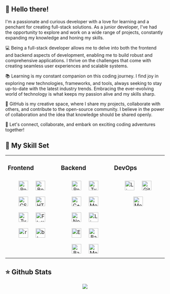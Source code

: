 ## 👋 Hello there! 

I'm a passionate and curious developer with a love for learning and a penchant for creating full-stack solutions. As a junior developer, I've had the opportunity to explore and work on a wide range of projects, constantly expanding my knowledge and honing my skills.

💻 Being a full-stack developer allows me to delve into both the frontend and backend aspects of development, enabling me to build robust and comprehensive applications. I thrive on the challenges that come with creating seamless user experiences and scalable systems.

📚 Learning is my constant companion on this coding journey. I find joy in exploring new technologies, frameworks, and tools, always seeking to stay up-to-date with the latest industry trends. Embracing the ever-evolving world of technology is what keeps my passion alive and my skills sharp.

🌟 GitHub is my creative space, where I share my projects, collaborate with others, and contribute to the open-source community. I believe in the power of collaboration and the idea that knowledge should be shared openly.

🚀 Let's connect, collaborate, and embark on exciting coding adventures together!

## 🚀 My Skill Set  
<table><tr><td valign="top" width="33%">

### Frontend  
<div align="center"> 
<img style="margin: 10px" src="https://img.shields.io/badge/-JavaScript-000000?style=flat&logo=javascript" alt="React" height="30"/>  
<img style="margin: 10px" src="https://img.shields.io/badge/-Bootstrap-000000?style=flat&logo=Bootstrap" alt="Bootstrap" height="30" />  
<img style="margin: 10px" src="https://img.shields.io/badge/-CSS3-000000?style=flat&logo=css3" alt="CSS" height="30" />  
<img style="margin: 10px" src="https://img.shields.io/badge/-Html5-000000?style=flat&logo=html5" alt="HTML" height="30" />  
<img style="margin: 10px" src="https://img.shields.io/badge/-Typescript-000000?style=flat&logo=typescript" alt="Typescript" height="30" />  
<img style="margin: 10px" src="https://img.shields.io/badge/-Flutter-000000?style=flat&logo=flutter" alt="Flutter" height="30" />  
<img style="margin: 10px" src="https://img.shields.io/badge/-ReactNative-000000?style=flat&logo=react" alt="reactNative" height="30" />  
<img style="margin: 10px" src="https://img.shields.io/badge/-Blaze-000000?style=flat&logo=blaze" alt="blaze" height="30" />  
</div>

</td><td valign="top" width="33%">



### Backend  
<div align="center">  
<img style="margin: 10px" src="https://img.shields.io/badge/-JavaScript-000000?style=flat&logo=javascript" alt="React" height="30"/>
<img style="margin: 10px" src="https://img.shields.io/badge/-Typescript-000000?style=flat&logo=typescript" alt="Typescript" height="30" /> 
<img style="margin: 10px" src="https://img.shields.io/badge/-C++-000000?style=flat&logo=cplusplus" alt="C++" height="30" /> 
<img style="margin: 10px" src="https://img.shields.io/badge/-MongoDB-000000?style=flat&logo=mongodb" alt="MongoDB" height="30" /> 
<img style="margin: 10px" src="https://img.shields.io/badge/-NodeJS-000000?style=flat&logo=nodejs" alt="NodeJS" height="30" /> 
<img style="margin: 10px" src="https://img.shields.io/badge/-Linux-000000?style=flat&logo=linux" alt="Linux" height="30" /> 
<img style="margin: 10px" src="https://img.shields.io/badge/-ExpressJS-000000?style=flat&logo=express" alt="ExpressJS" height="30" /> 
<img style="margin: 10px" src="https://img.shields.io/badge/-C-000000?style=flat&logo=c" alt="Bash" height="30" /> 
<img style="margin: 10px" src="https://img.shields.io/badge/-Bash-000000?style=flat&logo=Bash" alt="Bash" height="30" /> 
<img style="margin: 10px" src="https://img.shields.io/badge/-Meteor-000000?style=flat&logo=Meteor" alt="Meteor" height="30" /> 
</div>

</td><td valign="top" width="33%">

### DevOps  
<div align="center">  
<img style="margin: 10px" src="https://img.shields.io/badge/-Linux-000000?style=flat&logo=linux" alt="Linux" height="30" /> 
<img style="margin: 10px" src="https://img.shields.io/badge/-Git-000000?style=flat&logo=git" alt="Git" height="30" /> 
<img style="margin: 10px" src="https://img.shields.io/badge/-Docker-000000?style=flat&logo=Docker" alt="Meteor" height="30" /> 
</div>

</td></tr></table>

## ⭐ Github Stats  
<div align="center"><img src="https://github-readme-stats-pbme7umdu-olivier-sti.vercel.app/api?username=Olivier-STI&show_icons=true&count_private=true&hide_border=true" align="center" /></div>  

<br/>  

